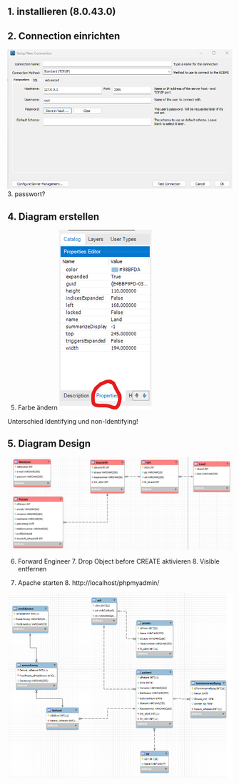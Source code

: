 ## 1. installieren (8.0.43.0)
## 2. Connection einrichten 
   ![img.png](img.png)
   3. passwort?
## 4. Diagram erstellen
   5. Farbe ändern
       ![img_1.png](img_1.png) 

Unterschied Identifying und non-Identifying!


## 5. Diagram Design
![img_2.png](img_2.png)

6. Forward Engineer
   7. Drop Object before CREATE aktivieren 
   8. Visible entfernen

7. Apache starten 
   8. http://localhost/phpmyadmin/




![img_3.png](img_3.png)